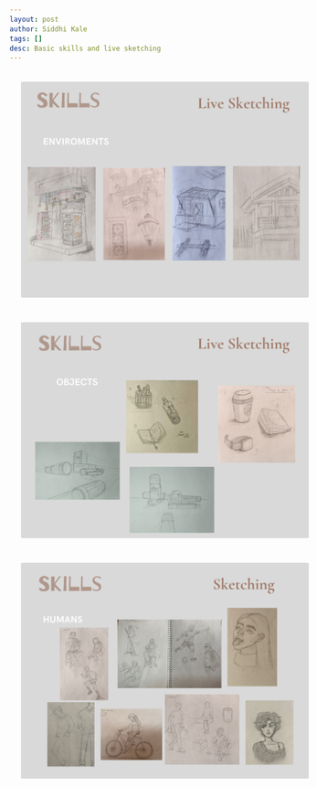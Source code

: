 ```yaml
---
layout: post
author: Siddhi Kale
tags: []
desc: Basic skills and live sketching
---
```


<img src="/assets/images/portfolio/sketching/22.png" style="border-radius: 5%; padding:20px">
<img src="/assets/images/portfolio/sketching/23.png" style="border-radius: 5%; padding:20px">
<img src="/assets/images/portfolio/sketching/24.png" style="border-radius: 5%; padding:20px">
